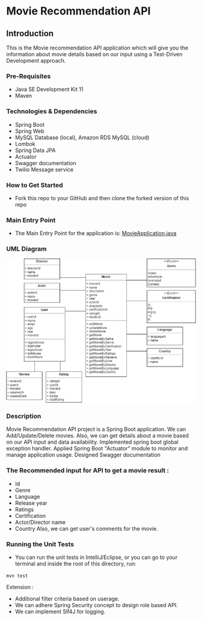 
# Movie Recommendation API

## Introduction

This is the Movie recommendation API application which will give you the information about movie details based on our input using a Test-Driven Development approach.

### Pre-Requisites
- Java SE Development Kit 11
- Maven


### Technologies & Dependencies
- Spring Boot
- Spring Web
- MySQL Database (local), Amazon RDS MySQL (cloud)
- Lombok
- Spring Data JPA
- Actuator
- Swagger documentation
- Twilio Message service

### How to Get Started
- Fork this repo to your GitHub and then clone the forked version of this repo


### Main Entry Point
- The Main Entry Point for the application is: [MovieApplication.java](src/main/java/com/techreturners/moviemanager/MovieApplication.java)

### UML Diagram 
![](movie-api-uml.png)


### Description
 Movie Recommendation API project is a Spring Boot application. We can Add/Update/Delete movies. Also, we can get details about a movie based on our API input and data availability. Implemented spring boot global exception handler. Applied Spring Boot "Actuator" module to monitor and manage application usage. Designed Swagger documentation
 
### The Recommended input for API to get a movie result :
- Id
- Genre
- Language
- Release year
- Ratings
- Certification
- Actor/Director name
- Country
 Also, we can get user's comments for the movie.
 
 ### Running the Unit Tests
- You can run the unit tests in IntelliJ/Eclipse, or you can go to your terminal and inside the root of this directory, run:

`mvn test`

Extension :
- Additional filter criteria based on userage.
- We can adhere Spring Security concept to design role based API.
- We can implement Slf4J for logging.



